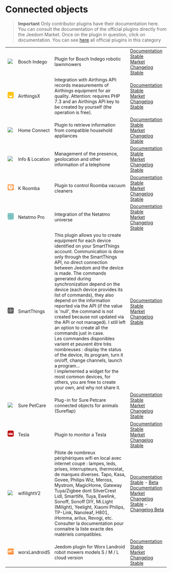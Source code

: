 
# Connected objects


>**Important**
>Only contributor plugins have their documentation here. You can consult the documentation of the official plugins directly from the Jeedom Market. Once on the plugin in question, click on documentation.
>You can see [here](https://market.jeedom.com/index.php?v=d&p=market&type=plugin&categorie=devicecommunication) all official plugins in this category


| | | | |
|--- | --- | --- | ---|
|<img src="BoschIndego/BoschIndego_icon.png" class="pluginLogo" width="100" />|Bosch Indego|Plugin for Bosch Indego robotic lawnmowers|[Documentation Stable](https://jpty.github.io/jeedom/plugins/BoschIndego/en_US/index.html)<br/>[Market](https://market.jeedom.com/index.php?v=d&p=market_display&id=3937)<br/>[Changelog Stable](https://jpty.github.io/jeedom/plugins/BoschIndego/en_US/changelog.html)|
|<img src="airthingsx/airthingsx_icon.png" class="pluginLogo" width="100" />|AirthingsX|Integration with Airthings API: records measurements of Airthings equipment for air quality. Attention: requires PHP 7.3 and an Airthings API key to be created by yourself (the operation is free).|[Documentation Stable](https://www.xypii.be/projects/jeedom-airthingsx/en_US/)<br/>[Market](https://market.jeedom.com/index.php?v=d&p=market_display&id=4268)<br/>[Changelog Stable]()|
|<img src="homeconnect/homeconnect_icon.png" class="pluginLogo" width="100" />|Home Connect|Plugin to retrieve information from compatible household appliances|[Documentation Stable](https://jmvedrine.github.io/homeconnect/en_US/)<br/>[Market](https://market.jeedom.com/index.php?v=d&p=market_display&id=3894)<br/>[Changelog Stable](https://jmvedrine.github.io/homeconnect/en_US/changelog)|
|<img src="infoloc/infoloc_icon.png" class="pluginLogo" width="100" />|Info & Location|Management of the presence, geolocation and other information of a telephone|[Documentation Stable](https://jeremie-c.github.io/plugin-InfoLoc/en_US/index)<br/>[Market](https://market.jeedom.com/index.php?v=d&p=market_display&id=4020)<br/>[Changelog Stable](https://jeremie-c.github.io/plugin-InfoLoc/en_US/changelog)|
|<img src="kroomba/kroomba_icon.png" class="pluginLogo" width="100" />|K Roomba|Plugin to control Roomba vacuum cleaners|[Documentation Stable](https://jmvedrine.github.io/kroomba/en_US/)<br/>[Market](https://market.jeedom.com/index.php?v=d&p=market_display&id=2776)<br/>[Changelog Stable](https://jmvedrine.github.io/kroomba/en_US/changelog)|
|<img src="netatmopro/netatmopro_icon.png" class="pluginLogo" width="100" />|Netatmo Pro|Integration of the Netatmo universe|[Documentation Stable](https://thanaus.github.io/jeedom_docs/plugins/netatmopro/en_US/)<br/>[Market](https://market.jeedom.com/index.php?v=d&p=market_display&id=2950)<br/>[Changelog Stable](https://thanaus.github.io/jeedom_docs/plugins/netatmopro/en_US/changelog)|
|<img src="smartthings/smartthings_icon.png" class="pluginLogo" width="100" />|SmartThings|This plugin allows you to create equipment for each device identified on your SmartThings account. Communication is done only through the SmartThings API, no direct connection between Jeedom and the device is made. The commands generated during synchronization depend on the device (each device provides its list of commands), they also depend on the information reported via the API (if the value is 'null', the command is not created because not updated via the API or not managed). I still left an option to create all the commands just in case.</br>Les commandes disponibles varient et peuvent être très nombreuses : display the status of the device, its program, turn it on/off, change channels, launch a program...</br> I implemented a widget for the most common devices, for others, you are free to create your own, and why not share it.|[Documentation Stable](https://flobul-domotique.fr/documentation-du-plugin-smartthings-pour-jeedom)<br/>[Market](https://market.jeedom.com/index.php?v=d&p=market_display&id=4099)<br/>[Changelog Stable](https://flobul-domotique.fr/liste-des-versions-du-plugin-smartthings-pour-jeedom/)|
|<img src="surepetcare/surepetcare_icon.png" class="pluginLogo" width="100" />|Sure PetCare|Plug-in for Sure Petcare connected objects for animals (Sureflap)|[Documentation Stable](https://jmvedrine.github.io/jeedom-surepetcare/en_US/)<br/>[Market](https://market.jeedom.com/index.php?v=d&p=market_display&id=3718)<br/>[Changelog Stable](https://jmvedrine.github.io/jeedom-surepetcare/en_US/changelog)|
|<img src="tesla/tesla_icon.png" class="pluginLogo" width="100" />|Tesla|Plugin to monitor a Tesla|[Documentation Stable](http://tesla.jeedom.free.fr)<br/>[Market](https://market.jeedom.com/index.php?v=d&p=market_display&id=3486)<br/>[Changelog Stable](http://tesla.jeedom.free.fr/changelog)|
|<img src="wifilightV2/wifilightV2_icon.png" class="pluginLogo" width="100" />|wifilightV2|Pilote de nombreux périphériques wifi en local avec internet coupé : lampes, leds, prises, interrupteurs, thermostat, de marques diverses. Tapo, Kasa, Govee, Philips Wiz, Meross, Mystrom, MagicHome, Gateway Tuya/Zigbee dont SilverCrest Lidl, Smartlife, Tuya, Ewelink, Sonoff, Sonoff DIY, Mi.Light (Milight), Yeelight, Xiaomi Philips, TP-Link, Nanoleaf, H801, iHomma, arilux, Revogi, etc. Consulter la documentation pour connaitre la liste exacte des matériels compatibles.|[Documentation Stable](https://bcaro.github.io/wifilightV2-doc/en_US/) - [Beta Documentation](https://bcaro.github.io/wifilightV2-doc/en_US/)<br/>[Market](https://market.jeedom.com/index.php?v=d&p=market_display&id=2793)<br/>[Changelog Stable](https://bcaro.github.io/wifilightV2-doc/en_US/changelog) - [Changelog Beta](https://bcaro.github.io/wifilightV2-doc/en_US/changelog)|
|<img src="worxLandroidS/worxLandroidS_icon.png" class="pluginLogo" width="100" />|worxLandroidS|Jeedom plugin for Worx Landroid robot mowers models S / M / L cloud version|[Documentation Stable](https://sebsst.github.io/worxLandroidS/en_US/)<br/>[Market](https://market.jeedom.com/index.php?v=d&p=market_display&id=3396)<br/>[Changelog Stable](https://sebsst.github.io/worxLandroidS/en_US/changelog)|
